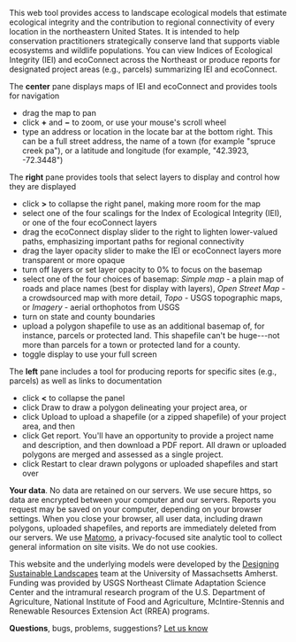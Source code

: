 This web tool provides access to landscape ecological models that estimate ecological integrity and
the contribution to regional connectivity of every location in the northeastern United States.
It is intended to help conservation practitioners strategically conserve land that supports viable 
ecosystems and wildlife populations. You can view Indices of Ecological Integrity (IEI) and ecoConnect across the
Northeast or produce reports for designated project areas (e.g., parcels) summarizing IEI and ecoConnect. 

The **center** pane displays maps of IEI and ecoConnect and provides tools for navigation
- drag the map to pan
- click **+** and **&#x2212;** to zoom, or use your mouse's scroll wheel
- type an address or location in the locate bar at the bottom right. This can be a full street address, the name of a town (for example "spruce creek pa"), or a latitude and longitude (for example, "42.3923, -72.3448")

The **right** pane provides tools that select layers to display and control how they are displayed
- click **>** to collapse the right panel, making more room for the map
- select one of the four scalings for the Index of Ecological Integrity (IEI), or one of the four
ecoConnect layers
- drag the ecoConnect display slider to the right to lighten lower-valued paths, emphasizing important
paths for regional connectivity
- drag the layer opacity slider to make the IEI or ecoConnect layers more transparent or more opaque
- turn off layers or set layer opacity to 0% to focus on the basemap
- select one of the four choices of basemap: *Simple map* - a plain map of roads and place names (best for
display with layers),
*Open Street Map* - a crowdsourced map with more detail, *Topo* - USGS topographic maps, or *Imagery* - aerial orthophotos from USGS
- turn on state and county boundaries
- upload a polygon shapefile to use as an additional basemap of, for instance, parcels or protected land. This shapefile can't be huge---not more than parcels for a town or protected land for a county.
- toggle display to use your full screen

The **left** pane includes a tool for producing reports for specific sites (e.g., parcels) as well as links to documentation
- click **<** to collapse the panel
- click Draw to draw a polygon delineating your project area, or
- click Upload to upload a shapefile (or a zipped shapefile) of your project area, and then
- click Get report. You'll have an opportunity to provide a project name and description, and then download a PDF report. All drawn or uploaded polygons are merged and assessed as a single project. 
- click Restart to clear drawn polygons or uploaded shapefiles and start over

**Your data**. No data are retained on our servers. We use secure https, so data are encrypted between your computer and our servers. Reports you request may be saved on your computer, depending on your browser settings. When you close your browser, all user data, including drawn polygons, uploaded shapefiles, and reports are immediately deleted from our servers. 
We use <a href="https://matomo.org/" target="_blank" rel="noopener noreferrer">Matomo</a>, a privacy-focused site analytic
tool to collect general information on site visits. We do not use cookies.

This website and the underlying models were developed by the 
<a href="https://umassdsl.org" target="_blank" rel="noopener">Designing Sustainable Landscapes</a> 
team at the University of Massachsetts Amherst. Funding was provided by USGS Northeast Climate Adaptation Science 
Center and the intramural research program of the U.S. Department of Agriculture, National Institute of Food and 
Agriculture, McIntire-Stennis and Renewable Resources Extension Act (RREA) programs.

**Questions**, bugs, problems, suggestions? <a href="https://umassdsl.webgis1.com/hesk/index.php?a=add&category=5" target="_blank" rel="noopener noreferrer">Let us know</a>
